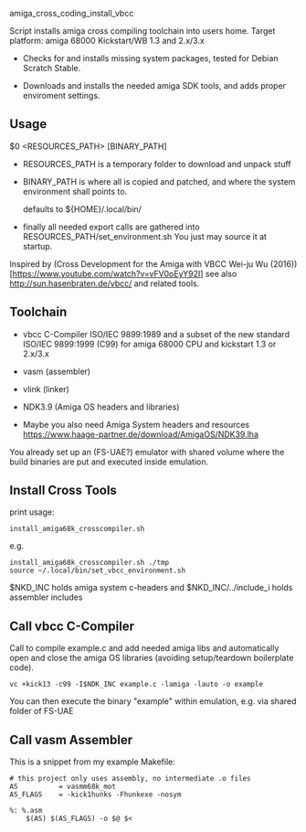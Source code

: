 amiga_cross_coding_install_vbcc

Script installs amiga cross compiling toolchain into users home.
Target platform: amiga 68000 Kickstart/WB 1.3 and 2.x/3.x

* Checks for and installs missing system packages, 
tested for Debian Scratch Stable.

* Downloads and installs the needed amiga SDK tools,
and adds proper enviroment settings.

Usage
-----

$0 <RESOURCES_PATH> [BINARY_PATH] 
 
 - RESOURCES_PATH is a temporary folder to download and unpack stuff

 - BINARY_PATH is where all is copied and patched, 
   and where the system environment shall points to. 

   defaults to \${HOME}/.local/bin/
   
 - finally all needed export calls are gathered into RESOURCES_PATH/set_environment.sh
   You just may source it at startup.

Inspired by (Cross Development for the Amiga with VBCC Wei-ju Wu (2016))[https://www.youtube.com/watch?v=vFV0oEyY92I]
see also http://sun.hasenbraten.de/vbcc/ and related tools.

Toolchain
---------

 - vbcc C-Compiler ISO/IEC 9899:1989 and a subset of the new standard
   ISO/IEC 9899:1999 (C99) for amiga 68000 CPU and kickstart 1.3 or
   2.x/3.x
 - vasm (assembler)
 - vlink (linker)
 - NDK3.9 (Amiga OS headers and libraries)

 - Maybe you also need Amiga System headers and resources
   https://www.haage-partner.de/download/AmigaOS/NDK39.lha

You already set up an (FS-UAE?) emulator with shared volume
where the build binaries are put and executed inside emulation.


Install Cross Tools
-------------------

print usage:

    install_amiga68k_crosscompiler.sh

e.g. 

	install_amiga68k_crosscompiler.sh ./tmp
	source ~/.local/bin/set_vbcc_environment.sh

$NKD_INC holds amiga system c-headers 
and $NKD_INC/../include_i holds assembler includes


Call vbcc C-Compiler
--------------------

Call to compile example.c and add needed amiga libs and automatically
open and close the amiga OS libraries (avoiding setup/teardown
boilerplate code).

    vc +kick13 -c99 -I$NDK_INC example.c -lamiga -lauto -o example

You can then execute the binary "example" within emulation, e.g. via shared folder of FS-UAE

Call vasm Assembler
-------------------

This is a snippet from my example Makefile:

	# this project only uses assembly, no intermediate .o files
	AS          = vasmm68k_mot
	AS_FLAGS    = -kick1hunks -Fhunkexe -nosym 
	
	%: %.asm
        $(AS) $(AS_FLAGS) -o $@ $<



